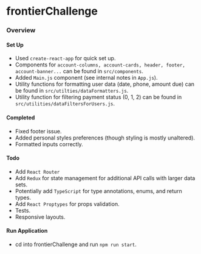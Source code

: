 # frontierChallenge

### Overview

#### Set Up
- Used `create-react-app` for quick set up.
- Components for `account-columns, account-cards, header, footer, account-banner...` can be found in `src/components`.
- Added `Main.js` component (see internal notes in `App.js`).
- Utility functions for formatting user data (date, phone, amount due) can be found in `src/utilties/dataFormatters.js`.
- Utility function for filtering payment status (0, 1, 2) can be found in `src/utilities/dataFiltersForUsers.js`.
#### Completed
- Fixed footer issue.
- Added personal styles preferences (though styling is mostly unaltered).
- Formatted inputs correctly.
#### Todo
- Add `React Router`
- Add `Redux` for state management for additional API calls with larger data sets.
- Potentially add `TypeScript` for type annotations, enums, and return types.
- Add `React Proptypes` for props validation.
- Tests.
- Responsive layouts.

#### Run Application
- cd into frontierChallenge and run `npm run start`.
